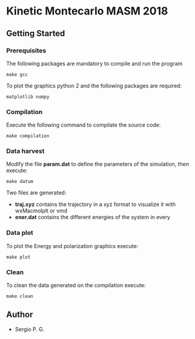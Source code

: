 # Kinetic Montecarlo MASM 2018 #

## Getting Started 

### Prerequisites

The following packages are mandatory to compile and run the program

```
make gcc
```

To plot the graphics python 2 and the following packages are required:

```
matplotlib numpy
```

### Compilation

Execute the following command to compilate the source code:

```
make compilation
```

### Data harvest

Modify the file **param.dat** to define the parameters of the simulation, then execute:

```
make datum
```

Two files are generated:

* **traj.xyz** contains the trajectory in a xyz format to visualize it with wxMacmolplt or vmd
* **ener.dat** contains the different energies of the system in every 

### Data plot

To plot the Energy and polarization graphics execute:

```
make plot
```

### Clean

To clean the data generated on the compilation execute:

```
make clean
```

## Author

* Sergio P. G.
